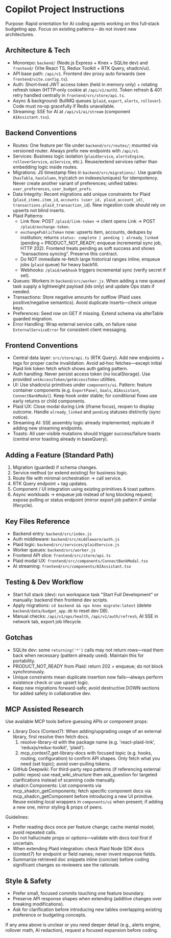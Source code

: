 # Copilot Project Instructions

Purpose: Rapid orientation for AI coding agents working on this full‑stack budgeting app. Focus on existing patterns – do not invent new architectures.

## Architecture & Tech
- Monorepo: `backend/` (Node.js Express + Knex + SQLite dev) and `frontend/` (Vite React TS, Redux Toolkit + RTK Query, shadcn/ui).
- API base path: `/api/v1`. Frontend dev proxy auto forwards (see `frontend/vite.config.ts`).
- Auth: Short‑lived JWT access token (held in memory only) + rotating refresh token (HTTP‑only cookie at `/api/v1/auth`). Token refresh & 401 retry handled centrally in `frontend/src/store/api.ts`.
- Async & background: BullMQ queues (`plaid`, `export`, `alerts`, `rollover`). Code must no‑op gracefully if Redis unavailable.
- Streaming: SSE for AI at `/api/v1/ai/stream` (component `AIAssistant.tsx`).

## Backend Conventions
- Routes: One feature per file under `backend/src/routes/`; mounted via versioned router. Always prefix new endpoints with `/api/v1`.
- Services: Business logic isolation (`plaidService`, `alertsEngine`, `rolloverService`, `aiService`, etc.). Reuse/extend services rather than embedding logic inside routes.
- Migrations: JS timestamp files in `backend/src/migrations/`. Use guards (`hasTable`, `hasColumn`, try/catch on indexes/uniques) for idempotency. Never create another variant of preferences; unified tables: `user_preferences`, `user_budget_prefs`.
- Data Integrity: Recent migrations add unique constraints for Plaid (`plaid_items.item_id`, `accounts (user_id, plaid_account_id)`, `transactions.plaid_transaction_id`). New ingestion code should rely on upserts not blind inserts.
- Plaid Patterns:
  - Link flow: POST `/plaid/link-token` → client opens Link → POST `/plaid/exchange-token`.
  - `exchangePublicToken` now: upserts item, accounts, dedupes by institution; returns `status: complete | pending | already_linked` (pending = PRODUCT_NOT_READY; enqueue incremental sync job, HTTP 202). Frontend treats pending as soft success and shows “transactions syncing”. Preserve this contract.
  - Do NOT immediate re-fetch large historical ranges inline; enqueue jobs (`plaid` queue) for heavy backfill.
  - Webhooks: `/plaid/webhook` triggers incremental sync (verify secret if set).
- Queues: Workers in `backend/src/worker.js`. When adding a new queued task supply a lightweight payload (ids only) and update Ops stats if needed.
- Transactions: Store negative amounts for outflow (Plaid uses positive/negative semantics). Avoid duplicate inserts—check unique keys.
- Preferences: Seed row on GET if missing. Extend schema via alterTable guarded migration.
- Error Handling: Wrap external service calls, on failure raise `ExternalServiceError` for consistent client messaging.

## Frontend Conventions
- Central data layer: `src/store/api.ts` (RTK Query). Add new endpoints + tags for proper cache invalidation. Avoid ad‑hoc fetches—except initial Plaid link token fetch which shows auth gating pattern.
- Auth handling: Never persist access token (no localStorage). Use provided `setAccessToken/getAccessToken` utilities.
- UI: Use shadcn/ui primitives under `components/ui`. Pattern: feature container components (e.g. `ExportPanel`, `Goals`, `AIAssistant`, `ConnectBankModal`). Keep hook order stable; for conditional flows use early returns or child components.
- Plaid UX: Close modal during Link (iframe focus), reopen to display outcome. Handle `already_linked` and `pending` statuses distinctly (sync notice).
- Streaming AI: SSE assembly logic already implemented; replicate if adding new streaming endpoints.
- Toasts: All user‑visible mutations should trigger success/failure toasts (central error toasting already in baseQuery).

## Adding a Feature (Standard Path)
1. Migration (guarded) if schema changes.
2. Service method (or extend existing) for business logic.
3. Route file with minimal orchestration → call service.
4. RTK Query endpoint + tag updates.
5. Component / UI integration using existing primitives & toast pattern.
6. Async workloads → enqueue job instead of long blocking request; expose polling or status endpoint (mirror export job pattern if similar lifecycle).

## Key Files Reference
- Backend entry: `backend/src/index.js`
- Auth middleware: `backend/src/middleware/auth.js`
- Plaid logic: `backend/src/services/plaidService.js`
- Worker queues: `backend/src/worker.js`
- Frontend API slice: `frontend/src/store/api.ts`
- Plaid modal UX: `frontend/src/components/ConnectBankModal.tsx`
- AI streaming: `frontend/src/components/AIAssistant.tsx`

## Testing & Dev Workflow
- Start full stack (dev): run workspace task "Start Full Development" or manually: backend then frontend dev scripts.
- Apply migrations: `cd backend && npx knex migrate:latest` (delete `backend/data/budget_app.db` to reset dev DB).
- Manual checks: `/api/v1/ops/health`, `/api/v1/auth/refresh`, AI SSE in network tab, export job lifecycle.

## Gotchas
- SQLite dev: some `returning('*')` calls may not return rows—read them back when necessary (pattern already used). Maintain this for portability.
- PRODUCT_NOT_READY from Plaid: return 202 + enqueue; do not block synchronously.
- Unique constraints mean duplicate insertion now fails—always perform existence check or use upsert logic.
- Keep new migrations forward-safe; avoid destructive DOWN sections for added safety in collaborative dev.

## MCP Assisted Research
Use available MCP tools before guessing APIs or component props:
- Library Docs (Context7): When adding/upgrading usage of an external library, first resolve then fetch docs.
  1. resolve-library-id with the package name (e.g. 'react-plaid-link', 'reduxjs/redux-toolkit', 'plaid').
  2. mcp_context7_get-library-docs with focused topic (e.g. hooks, routing, configuration) to confirm API shapes.
  Only fetch what you need (set topic); avoid over-pulling tokens.
- GitHub Deepwiki: For third-party repo patterns (if referencing external public repos) use read_wiki_structure then ask_question for targeted clarifications instead of scanning code manually.
- shadcn Components: List components via mcp_shadcn_getComponents; fetch specific component docs via mcp_shadcn_getComponent before introducing a new UI primitive. Reuse existing local wrappers in `components/ui` when present; if adding a new one, mirror styling & props of peers.

Guidelines:
- Prefer reading docs once per feature change; cache mental model; avoid repeated calls.
- Do not hallucinate props or options—validate with docs tool first if uncertain.
- When extending Plaid integration: check Plaid Node SDK docs (context7) for endpoint or field names; never invent response fields.
- Summarize retrieved doc snippets inline (concise) before coding significant changes so reviewers see the rationale.

## Style & Safety
- Prefer small, focused commits touching one feature boundary.
- Preserve API response shapes when extending (additive changes over breaking modifications).
- Ask for clarification before introducing new tables overlapping existing preference or budgeting concepts.

If any area above is unclear or you need deeper detail (e.g., alerts engine, rollover math, AI redaction), request a focused expansion before coding.
